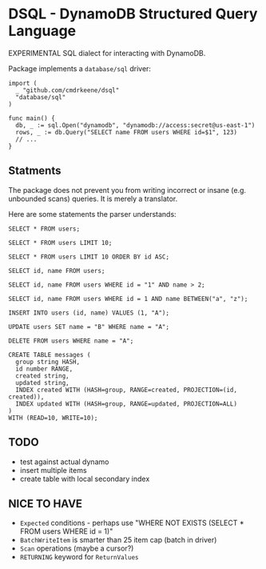 # DSQL - DynamoDB Structured Query Language

EXPERIMENTAL SQL dialect for interacting with DynamoDB.

Package implements a `database/sql` driver:

    import (
      _ "github.com/cmdrkeene/dsql"
      "database/sql"
    )

    func main() {
      db, _ := sql.Open("dynamodb", "dynamodb://access:secret@us-east-1")
      rows, _ := db.Query("SELECT name FROM users WHERE id=$1", 123)
      // ...
    }

## Statments

The package does not prevent you from writing incorrect or insane (e.g.
unbounded scans) queries. It is merely a translator.

Here are some statements the parser understands:

    SELECT * FROM users;

    SELECT * FROM users LIMIT 10;

    SELECT * FROM users LIMIT 10 ORDER BY id ASC;

    SELECT id, name FROM users;

    SELECT id, name FROM users WHERE id = "1" AND name > 2;

    SELECT id, name FROM users WHERE id = 1 AND name BETWEEN("a", "z");

    INSERT INTO users (id, name) VALUES (1, "A");

    UPDATE users SET name = "B" WHERE name = "A";

    DELETE FROM users WHERE name = "A";

    CREATE TABLE messages (
      group string HASH,
      id number RANGE,
      created string,
      updated string,
      INDEX created WITH (HASH=group, RANGE=created, PROJECTION=(id, created)),
      INDEX updated WITH (HASH=group, RANGE=updated, PROJECTION=ALL)
    )
    WITH (READ=10, WRITE=10);

## TODO

* test against actual dynamo
* insert multiple items
* create table with local secondary index

## NICE TO HAVE

* `Expected` conditions - perhaps use "WHERE NOT EXISTS (SELECT * FROM users WHERE id = 1)"
* `BatchWriteItem` is smarter than 25 item cap (batch in driver)
* `Scan` operations (maybe a cursor?)
* `RETURNING` keyword for `ReturnValues`


